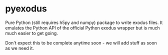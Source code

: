 pyexodus
========

Pure Python (still requires h5py and numpy) package to write exodus files. It
emulates the Python API of the official Python exodus wrapper but is much much
easier to get going.

Don't expect this to be complete anytime soon - we will add stuff as soon as we
need it.
